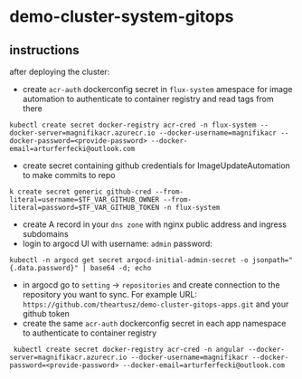 # demo-cluster-system-gitops

## instructions
after deploying the cluster:
- create `acr-auth` dockerconfig secret in `flux-system` amespace for image automation to authenticate to container registry and read tags from there
```
kubectl create secret docker-registry acr-cred -n flux-system --docker-server=magnifikacr.azurecr.io --docker-username=magnifikacr --docker-password=<provide-password> --docker-email=arturferfecki@outlook.com 
```
- create secret containing github credentials for ImageUpdateAutomation to make commits to repo
```
k create secret generic github-cred --from-literal=username=$TF_VAR_GITHUB_OWNER --from-literal=password=$TF_VAR_GITHUB_TOKEN -n flux-system
```

- create A record in your `dns zone` with nginx public address and ingress subdomains
- login to argocd UI with username: `admin` password: 
```
kubectl -n argocd get secret argocd-initial-admin-secret -o jsonpath="{.data.password}" | base64 -d; echo
```
- in argocd go to `setting` -> `repositories` and create connection to the repository you want to sync. 
For example URL: `https://github.com/theartusz/demo-cluster-gitops-apps.git` and your github token 
- create the same `acr-auth` dockerconfig secret in each app namespace to authenticate to container registry
```
 kubectl create secret docker-registry acr-cred -n angular --docker-server=magnifikacr.azurecr.io --docker-username=magnifikacr --docker-password=<provide-password> --docker-email=arturferfecki@outlook.com
```
